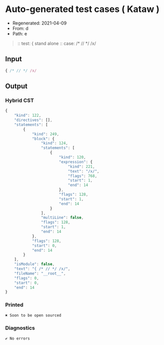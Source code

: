 # Auto-generated test cases ( Kataw )
- Regenerated: 2021-04-09
- From: d
- Path: e
> :: test: { stand alone
> :: case: /* // */ /x/
## Input

`````js
{ /* // */ /x/
`````

## Output

### Hybrid CST

```javascript
{
    "kind": 122,
    "directives": [],
    "statements": [
        {
            "kind": 249,
            "block": {
                "kind": 124,
                "statements": [
                    {
                        "kind": 120,
                        "expression": {
                            "kind": 221,
                            "text": "/x/",
                            "flags": 768,
                            "start": 1,
                            "end": 14
                        },
                        "flags": 128,
                        "start": 1,
                        "end": 14
                    }
                ],
                "multiLine": false,
                "flags": 128,
                "start": 1,
                "end": 14
            },
            "flags": 128,
            "start": 0,
            "end": 14
        }
    ],
    "isModule": false,
    "text": "{ /* // */ /x/",
    "fileName": "__root__",
    "flags": 0,
    "start": 0,
    "end": 14
}
```

### Printed

```javascript
✖ Soon to be open sourced
```

### Diagnostics

```javascript
✔ No errors
```

